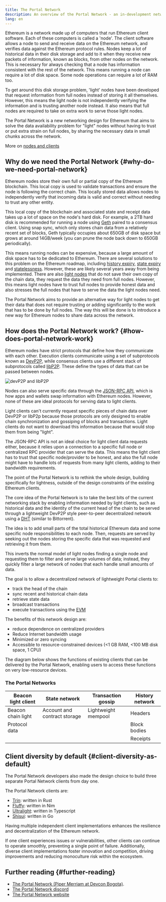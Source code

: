 ```yaml
---
title: The Portal Network
description: An overview of the Portal Network - an in-development network designed to support low-resource clients.
lang: en
---
```


Ethereum is a network made up of computers that run Ethereum client software. Each of these computers is called a 'node'. The client software allows a node to send and receive data on the Ethereum network, and verifies data against the Ethereum protocol rules. Nodes keep a lot of historical data in their disk storage and add to it when they receive new packets of information, known as blocks, from other nodes on the network. This is necessary for always checking that a node has information consistent with the rest of the network. This means running a node can require a lot of disk space. Some node operations can require a lot of RAM too.

To get around this disk storage problem, 'light' nodes have been developed that request information from full nodes instead of storing it all themselves. However, this means the light node is not independently verifying the information and is trusting another node instead. It also means that full nodes are required to take on extra work to serve those light nodes.

The Portal Network is a new networking design for Ethereum that aims to solve the data availability problem for "light" nodes without having to trust or put extra strain on full nodes, by sharing the necessary data in small chunks across the network.

More on [nodes and clients](/developers/docs/nodes-and-clients/)

## Why do we need the Portal Network {#why-do-we-need-portal-network}

Ethereum nodes store their own full or partial copy of the Ethereum blockchain. This local copy is used to validate transactions and ensure the node is following the correct chain. This locally stored data allows nodes to independently verify that incoming data is valid and correct without needing to trust any other entity.

This local copy of the blockchain and associated state and receipt data takes up a lot of space on the node's hard disk. For example, a 2TB hard disk is recommended for running a node using [Geth](https://geth.ethereum.org) paired to a consensus client. Using snap sync, which only stores chain data from a relatively recent set of blocks, Geth typically occupies about 650GB of disk space but grows at around 14GB/week (you can prune the node back down to 650GB periodically).

This means running nodes can be expensive, because a large amount of disk space has to be dedicated to Ethereum. There are several solutions to this problem on the Ethereum roadmap, including [history expiry](/roadmap/statelessness/#history-expiry), [state expiry](/roadmap/statelessness/#state-expiry) and [statelessness](/roadmap/statelessness/). However, these are likely several years away from being implemented. There are also [light nodes](/developers/docs/nodes-and-clients/light-clients/) that do not save their own copy of the chain data, they request the data they need from full nodes. However, this means light nodes have to trust full nodes to provide honest data and also stresses the full nodes that have to serve the data the light nodes need.

The Portal Network aims to provide an alternative way for light nodes to get their data that does not require trusting or adding significantly to the work that has to be done by full nodes. The way this will be done is to introduce a new way for Ethereum nodes to share data across the network.

## How does the Portal Network work? {#how-does-portal-network-work}

Ethereum nodes have strict protocols that define how they communicate with each other. Execution clients communicate using a set of subprotocols known as [DevP2P](/developers/docs/networking-layer/#devp2p), while consensus clients use a different stack of subprotocols called [libP2P](/developers/docs/networking-layer/#libp2p). These define the types of data that can be passed between nodes.

![devP2P and libP2P](portal-network-devp2p-libp2p.png)

Nodes can also serve specific data through the [JSON-RPC API](/developers/docs/apis/json-rpc/), which is how apps and wallets swap information with Ethereum nodes. However, none of these are ideal protocols for serving data to light clients.

Light clients can't currently request specific pieces of chain data over DevP2P or libP2p because those protocols are only designed to enable chain synchronization and gossiping of blocks and transactions. Light clients do not want to download this information because that would stop them from being "light".

The JSON-RPC API is not an ideal choice for light client data requests either, because it relies upon a connection to a specific full node or centralized RPC provider that can serve the data. This means the light client has to trust that specific node/provider to be honest, and also the full node might have to handle lots of requests from many light clients, adding to their bandwidth requirements.

The point of the Portal Network is to rethink the whole design, building specifically for lightness, outside of the design constraints of the existing Ethereum clients.

The core idea of the Portal Network is to take the best bits of the current networking stack by enabling information needed by light clients, such as historical data and the identity of the current head of the chain to be served through a lightweight DevP2P style peer-to-peer decentralized network using a [DHT](https://en.wikipedia.org/wiki/Distributed_hash_table) (similar to Bittorrent).

The idea is to add small parts of the total historical Ethereum data and some specific node responsibilities to each node. Then, requests are served by seeking out the nodes storing the specific data that was requested and retrieving it from them.

This inverts the normal model of light nodes finding a single node and requesting them to filter and serve large volumes of data; instead, they quickly filter a large network of nodes that each handle small amounts of data.

The goal is to allow a decentralized network of lightweight Portal clients to:

- track the head of the chain
- sync recent and historical chain data
- retrieve state data
- broadcast transactions
- execute transactions using the [EVM](/developers/docs/evm/)

The benefits of this network design are:

- reduce dependence on centralized providers
- Reduce Internet bandwidth usage
- Minimized or zero syncing
- Accessible to resource-constrained devices (\<1 GB RAM, \<100 MB disk space, 1 CPU)

The diagram below shows the functions of existing clients that can be delivered by the Portal Network, enabling users to access these functions on very low-resource devices.

### The Portal Networks

| Beacon light client | State network                | Transaction gossip  | History network |
| ------------------- | ---------------------------- | ------------------- | --------------- |
| Beacon chain light  | Account and contract storage | Lightweight mempool | Headers         |
| Protocol data       |                              |                     | Block bodies    |
|                     |                              |                     | Receipts        |

## Client diversity by default {#client-diversity-as-default}

The Portal Network developers also made the design choice to build three separate Portal Network clients from day one.

The Portal Network clients are:

- [Trin](https://github.com/ethereum/trin): written in Rust
- [Fluffy](https://nimbus.team/docs/fluffy.html): written in Nim
- [Ultralight](https://github.com/ethereumjs/ultralight): written in Typescript
- [Shisui](https://github.com/optimism-java/shisui): written in Go

Having multiple independent client implementations enhances the resilience and decentralization of the Ethereum network.

If one client experiences issues or vulnerabilities, other clients can continue to operate smoothly, preventing a single point of failure. Additionally, diverse client implementations foster innovation and competition, driving improvements and reducing monoculture risk within the ecosystem.

## Further reading {#further-reading}

- [The Portal Network (Piper Merriam at Devcon Bogota)](https://www.youtube.com/watch?v=0stc9jnQLXA).
- [The Portal Network discord](https://discord.gg/CFFnmE7Hbs)
- [The Portal Network website](https://www.ethportal.net/)
